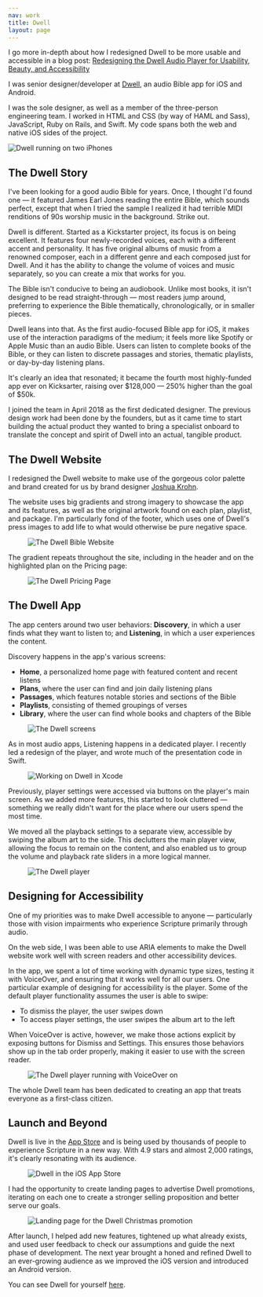 ```yaml
---
nav: work
title: Dwell
layout: page
---
```


<div class="infobox">
    I go more in-depth about how I redesigned Dwell to be more usable and accessible in a blog post: <a href="{% post_url 2019-02-23-redesigning-dwell-player %}">Redesigning the Dwell Audio Player for Usability, Beauty, and Accessibility</a>
</div>

I was senior designer/developer at [Dwell](https://dwellapp.io), an audio Bible app for iOS and Android.

I was the sole designer, as well as a member of the three-person engineering team. I worked
in HTML and CSS (by way of HAML and Sass), JavaScript, Ruby on Rails, and Swift. My code spans
both the web and native iOS sides of the project.

<img src="{{ '/assets/img/work/dwell-phones.jpg' | absolute_url }}" alt="Dwell running on two iPhones">

<h2>The Dwell Story</h2>

I've been looking for a good audio Bible for years. Once, I thought I'd found one —
it featured James Earl Jones reading the entire Bible, which sounds perfect, except
that when I tried the sample I realized it had terrible MIDI renditions of
90s worship music in the background. Strike out.

Dwell is different. Started as a Kickstarter project, its focus is on being excellent.
It features four newly-recorded voices, each with a different accent and personality. It
has five original albums of music from a renowned composer, each in a different genre and
each composed just for Dwell. And it has the ability to change the volume of voices and music
separately, so you can create a mix that works for you.

The Bible isn't conducive to being an audiobook. Unlike most books, it isn't designed to
be read straight-through — most readers jump around, preferring to experience the Bible
thematically, chronologically, or in smaller pieces.

Dwell leans into that. As the first audio-focused Bible app for iOS, it makes use of the
interaction paradigms of the medium; it feels more like Spotify or Apple Music than an
audio Bible. Users can listen to complete books of the Bible, or they can listen to
discrete passages and stories, thematic playlists, or day-by-day listening plans.

It's clearly an idea that resonated; it became the fourth most highly-funded app
ever on Kicksarter, raising over $128,000 — 250% higher than the goal of $50k.

I joined the team in April 2018 as the first dedicated designer. The previous design
work had been done by the founders, but as it came time to start building the actual
product they wanted to bring a specialist onboard to translate the concept and spirit
of Dwell into an actual, tangible product.

<h2>The Dwell Website</h2>

I redesigned the Dwell website to make use of the gorgeous color palette and brand
created for us by brand designer [Joshua Krohn](https://dribbble.com/joshuakrohn).

The website uses big gradients and strong imagery to showcase the app and its
features, as well as the original artwork found on each plan, playlist, and package. I'm
particularly fond of the footer, which uses one of Dwell's press images to add life to what
would otherwise be pure negative space.

<figure>
  <img src="{{ '/assets/img/work/dwell-website.jpg' | absolute_url }}" alt="The Dwell Bible Website">
</figure>

The gradient repeats throughout the site, including in the header and on the highlighted
plan on the Pricing page:

<figure>
  <img src="{{ '/assets/img/work/dwell-pricing.jpg' | absolute_url }}" alt="The Dwell Pricing Page">
</figure>

<h2>The Dwell App</h2>

The app centers around two user behaviors: **Discovery**, in which a user finds what they want
to listen to; and **Listening**, in which a user experiences the content.

Discovery happens in the app's various screens:

- **Home**, a personalized home page with featured content and recent listens
- **Plans**, where the user can find and join daily listening plans
- **Passages**, which features notable stories and sections of the Bible
- **Playlists**, consisting of themed groupings of verses
- **Library**, where the user can find whole books and chapters of the Bible

<figure>
  <img src="{{ '/assets/img/work/dwell-screens.jpg' | absolute_url }}" alt="The Dwell screens">
</figure>

As in most audio apps, Listening happens in a dedicated player. I recently led a redesign of the
player, and wrote much of the presentation code in Swift.

<figure>
  <img src="{{ '/assets/img/work/dwell-xcode.jpg' | absolute_url }}" alt="Working on Dwell in Xcode">
</figure>

Previously, player settings were accessed via buttons on the player's main screen. As we added more
features, this started to look cluttered — something we really didn't want for the place where our
users spend the most time.

We moved all the playback settings to a separate view, accessible by swiping the album art to the side.
This declutters the main player view, allowing the focus to remain on the content, and also enabled
us to group the volume and playback rate sliders in a more logical manner.

<figure>
  <img src="{{ '/assets/img/work/dwell-player.jpg' | absolute_url }}" alt="The Dwell player">
</figure>

<h2>Designing for Accessibility</h2>

One of my priorities was to make Dwell accessible to anyone — particularly those with vision impairments
who experience Scripture primarily through audio.

On the web side, I was been able to use ARIA elements to make the Dwell website work well with screen 
readers and other accessibility devices.

In the app, we spent a lot of time working with dynamic type sizes, testing it with VoiceOver, and ensuring that it works well
for all our users. One particular example of designing for accessibility is the player. Some of the
default player functionality assumes the user is able to swipe:

- To dismiss the player, the user swipes down
- To access player settings, the user swipes the album art to the left

When VoiceOver is active, however, we make those actions explicit by exposing buttons for Dismiss and Settings. This
ensures those behaviors show up in the tab order properly, making it easier to use with the screen reader.

<figure>
  <img src="{{ '/assets/img/work/dwell-accessibility.png' | absolute_url }}" alt="The Dwell player running with VoiceOver on">
</figure>

The whole Dwell team has been dedicated to creating an app that treats everyone as a first-class citizen.

<h2>Launch and Beyond</h2>

Dwell is live in the [App Store](https://itunes.apple.com/us/app/dwell-audio-bible-app/id1343917374?ls=1&mt=8) and is being used by thousands of people to experience
Scripture in a new way. With 4.9 stars and almost 2,000 ratings, it's clearly resonating
with its audience.

<figure>
  <img src="{{ '/assets/img/work/dwell-appstore.jpg' | absolute_url }}" alt="Dwell in the iOS App Store">
</figure>

I had the opportunity to create landing pages to advertise Dwell promotions, iterating
on each one to create a stronger selling proposition and better serve our goals.

<figure>
  <img src="{{ '/assets/img/work/dwell-christmas.png' | absolute_url }}" alt="Landing page for the Dwell Christmas promotion">
</figure>

After launch, I helped add new features, tightened up what already exists, and used
user feedback to check our assumptions and guide the next phase of development. The next year
brought a honed and refined Dwell to an ever-growing audience as we improved the iOS version and
introduced an Android version.

You can see Dwell for yourself [here](https://dwellapp.io).